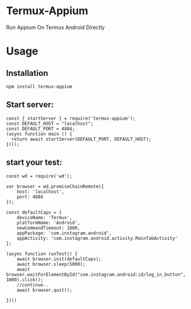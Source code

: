 # Termux-Appium
Run Appium On Termux Android Directly

# Usage
## Installation
    npm install termux-appium
## Start server:
    const { startServer } = require('termux-appium');
    const DEFAULT_HOST = "localhost";
    const DEFAULT_PORT = 4884;
    (async function main () {
      return await startServer(DEFAULT_PORT, DEFAULT_HOST);
    })();
    
## start your test:
    const wd = require('wd');

    var browser = wd.promiseChainRemote({
        host: 'localhost',
        port: 4884
    });

    const defaultCaps = {
        deviceName: 'Termux',
        platformName: 'Android',
        newCommandTimeout: 1800,
        appPackage: 'com.instagram.android',
        appActivity: 'com.instagram.android.activity.MainTabActivity'
    };

    (async function runTest() {
        await browser.init(defaultCaps);
        await browser.sleep(5000);
        await browser.waitForElementById("com.instagram.android:id/log_in_button", 1000).click();
        //continue..
        await browser.quit();

    })()
